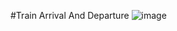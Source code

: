 #Train Arrival And Departure 
![image](https://github.com/user-attachments/assets/9426d071-293a-4e43-a310-8ca2beb7cfb4)
